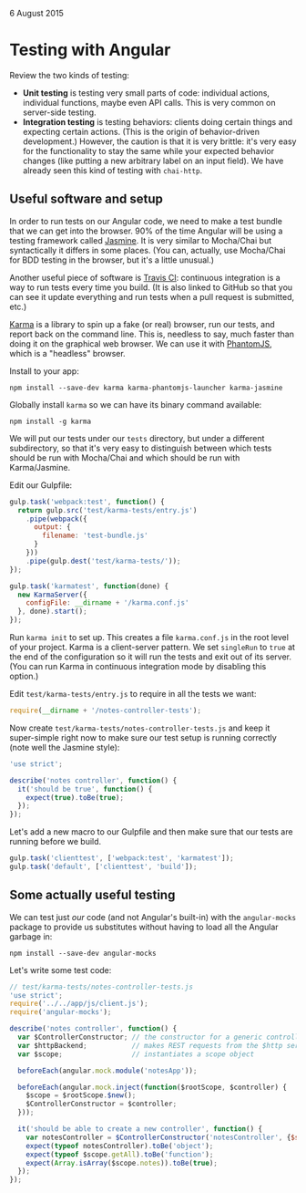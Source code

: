6 August 2015

# Testing with Angular

Review the two kinds of testing:

- **Unit testing** is testing very small parts of code: individual actions, individual functions, maybe even API calls. This is very common on server-side testing.
- **Integration testing** is testing behaviors: clients doing certain things and expecting certain actions. (This is the origin of behavior-driven development.) However, the caution is that it is very brittle: it's very easy for the functionality to stay the same while your expected behavior changes (like putting a new arbitrary label on an input field). We have already seen this kind of testing with `chai-http`.

## Useful software and setup

In order to run tests on our Angular code, we need to make a test bundle that we can get into the browser. 90% of the time Angular will be using a testing framework called [Jasmine](https://jasmine.github.io). It is very similar to Mocha/Chai but syntactically it differs in some places. (You can, actually, use Mocha/Chai for BDD testing in the browser, but it's a little unusual.)

Another useful piece of software is [Travis CI](https://travis-ci.org): continuous integration is a way to run tests every time you build. (It is also linked to GitHub so that you can see it update everything and run tests when a pull request is submitted, etc.)

[Karma](https://karma-runner.github.io) is a library to spin up a fake (or real) browser, run our tests, and report back on the command line. This is, needless to say, much faster than doing it on the graphical web browser. We can use it with [PhantomJS](http://phantomjs.org), which is a "headless" browser.

Install to your app:
```
npm install --save-dev karma karma-phantomjs-launcher karma-jasmine
```
Globally install `karma` so we can have its binary command available:
```
npm install -g karma
```
We will put our tests under our `tests` directory, but under a different subdirectory, so that it's very easy to distinguish between which tests should be run with Mocha/Chai and which should be run with Karma/Jasmine.

Edit our Gulpfile:
```javascript
gulp.task('webpack:test', function() {
  return gulp.src('test/karma-tests/entry.js')
    .pipe(webpack({
      output: {
        filename: 'test-bundle.js'
      }
    }))
    .pipe(gulp.dest('test/karma-tests/'));
});

gulp.task('karmatest', function(done) {
  new KarmaServer({
    configFile: __dirname + '/karma.conf.js'
  }, done).start();
});
```
Run `karma init` to set up. This creates a file `karma.conf.js` in the root level of your project. Karma is a client-server pattern. We set `singleRun` to `true` at the end of the configuration so it will run the tests and exit out of its server. (You can run Karma in continuous integration mode by disabling this option.)

Edit `test/karma-tests/entry.js` to require in all the tests we want:
```javascript
require(__dirname + '/notes-controller-tests');
```
Now create `test/karma-tests/notes-controller-tests.js` and keep it super-simple right now to make sure our test setup is running correctly (note well the Jasmine style):
```javascript
'use strict';

describe('notes controller', function() {
  it('should be true', function() {
    expect(true).toBe(true);
  });
});
```
Let's add a new macro to our Gulpfile and then make sure that our tests are running before we build.
```javascript
gulp.task('clienttest', ['webpack:test', 'karmatest']);
gulp.task('default', ['clienttest', 'build']);
```

## Some actually useful testing

We can test just *our* code (and not Angular's built-in) with the `angular-mocks` package to provide us substitutes without having to load all the Angular garbage in:
```
npm install --save-dev angular-mocks
```
Let's write some test code:
```javascript
// test/karma-tests/notes-controller-tests.js
'use strict';
require('../../app/js/client.js');
require('angular-mocks');

describe('notes controller', function() {
  var $ControllerConstructor; // the constructor for a generic controller
  var $httpBackend;           // makes REST requests from the $http service
  var $scope;                 // instantiates a scope object

  beforeEach(angular.mock.module('notesApp'));

  beforeEach(angular.mock.inject(function($rootScope, $controller) {
    $scope = $rootScope.$new();
    $ControllerConstructor = $controller;
  }));

  it('should be able to create a new controller', function() {
    var notesController = $ControllerConstructor('notesController', {$scope: $scope});
    expect(typeof notesController).toBe('object');
    expect(typeof $scope.getAll).toBe('function');
    expect(Array.isArray($scope.notes)).toBe(true);
  });
});
```
